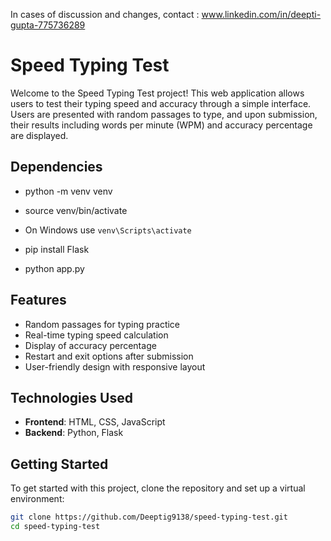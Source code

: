 In cases of discussion and changes, contact : www.linkedin.com/in/deepti-gupta-775736289

# Speed Typing Test

Welcome to the Speed Typing Test project! This web application allows users to test their typing speed and accuracy through a simple interface. Users are presented with random passages to type, and upon submission, their results including words per minute (WPM) and accuracy percentage are displayed.

## Dependencies
- python -m venv venv
- source venv/bin/activate
- On Windows use `venv\Scripts\activate`

- pip install Flask

- python app.py

## Features

- Random passages for typing practice
- Real-time typing speed calculation
- Display of accuracy percentage
- Restart and exit options after submission
- User-friendly design with responsive layout

## Technologies Used

- **Frontend**: HTML, CSS, JavaScript
- **Backend**: Python, Flask

## Getting Started

To get started with this project, clone the repository and set up a virtual environment:

```bash
git clone https://github.com/Deeptig9138/speed-typing-test.git
cd speed-typing-test



